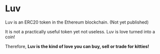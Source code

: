 # Luv
Luv is an ERC20 token in the Ethereum blockchain. (Not yet published)

It is not a practically useful token yet not useless.
Luv is love turned into a coin!

Therefore, 
**Luv is the kind of love you can buy, sell or trade for kitties!**
